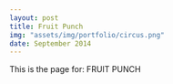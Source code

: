 ```yaml
---
layout: post
title: Fruit Punch
img: "assets/img/portfolio/circus.png"
date: September 2014
---
```


This is the page for: FRUIT PUNCH

